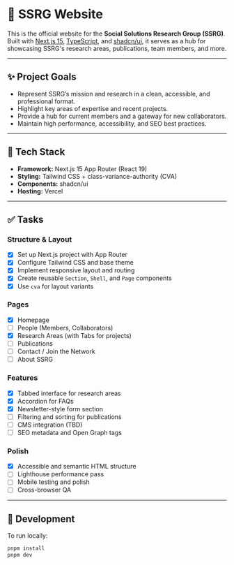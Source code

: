 # 🧠 SSRG Website

This is the official website for the **Social Solutions Research Group (SSRG)**. Built with [Next.js 15](https://nextjs.org/), [TypeScript](https://www.typescriptlang.org/), and [shadcn/ui](https://ui.shadcn.com/), it serves as a hub for showcasing SSRG's research areas, publications, team members, and more.

---

## ✨ Project Goals

- Represent SSRG’s mission and research in a clean, accessible, and professional format.
- Highlight key areas of expertise and recent projects.
- Provide a hub for current members and a gateway for new collaborators.
- Maintain high performance, accessibility, and SEO best practices.

---

## 🔧 Tech Stack

- **Framework:** Next.js 15 App Router (React 19)
- **Styling:** Tailwind CSS + class-variance-authority (CVA)
- **Components:** shadcn/ui
- **Hosting:** Vercel

---

## ✅ Tasks

### Structure & Layout
- [x] Set up Next.js project with App Router
- [x] Configure Tailwind CSS and base theme
- [x] Implement responsive layout and routing
- [x] Create reusable `Section`, `Shell`, and `Page` components
- [x] Use `cva` for layout variants

### Pages
- [x] Homepage
- [ ] People (Members, Collaborators)
- [x] Research Areas (with Tabs for projects)
- [ ] Publications
- [ ] Contact / Join the Network
- [ ] About SSRG

### Features
- [x] Tabbed interface for research areas
- [x] Accordion for FAQs
- [x] Newsletter-style form section
- [ ] Filtering and sorting for publications
- [ ] CMS integration (TBD)
- [ ] SEO metadata and Open Graph tags

### Polish
- [x] Accessible and semantic HTML structure
- [ ] Lighthouse performance pass
- [ ] Mobile testing and polish
- [ ] Cross-browser QA

---

## 🚧 Development

To run locally:

```bash
pnpm install
pnpm dev
